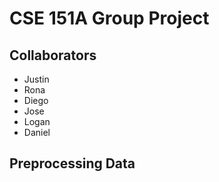 # CSE 151A Group Project

## Collaborators 
* Justin 
* Rona 
* Diego
* Jose
* Logan  
* Daniel

## Preprocessing Data 
